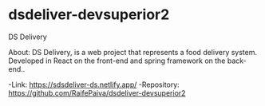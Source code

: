 # dsdeliver-devsuperior2

DS Delivery

About: DS Delivery, is a web project that represents a food delivery system. Developed in React on the front-end and spring framework on the back-end..

-Link: https://sdsdeliver-ds.netlify.app/
-Repository: https://github.com/RaifePaiva/dsdeliver-devsuperior2
